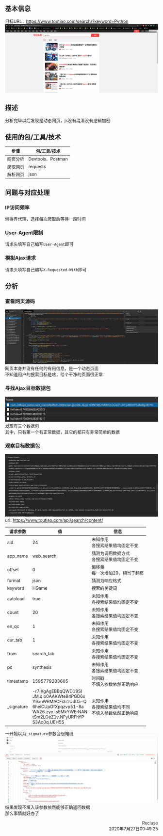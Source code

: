## 基本信息  
目标URL：https://www.toutiao.com/search/?keyword=Python  
![](info_res/browser_preview.png)  

## 描述  
分析完毕以后发现是动态网页，js没有混淆没有逻辑加密  

## 使用的包/工具/技术  
|步骤|包/工具/技术|
|--|--|
|网页分析|Devtools、Postman|
|爬取网页|requests|
|解析网页|json|

## 问题与对应处理  
### IP访问频率  
懒得弄代理，选择每次爬取后等待一段时间  
### User-Agent限制  
请求头填写自己编写`User-Agent`即可  
### 模拟Ajax请求  
请求头填写自己编写`X-Requested-With`即可  

## 分析  

### 查看网页源码  
![](info_res/html_source.png)  
网页本身并没有任何的有用信息，是一个动态页面  
不知道用户的搜索目标是啥，给个干净的页面很正常  

### 寻找Ajax目标数据包  
![](info_res/Ajax_pack.png)  
发现有三个数据包  
其中，只有第一个有正常数据，其它的都只有非常简单的数据  

### 观察目标数据包  
![](info_res/Ajax_headers.png )  
url: https://www.toutiao.com/api/search/content/

|请求参数|值|信息|
|--|--|--|
|aid|24|未知作用<br>各搜索结果值均固定不变|
|app_name|web_search|猜测为调用数据方式<br>各搜索结果值均固定不变|
|offset|0|偏移量<br>每一次增加20，相当于翻页|
|format|json|猜测为响应格式|
|keyword|HGame|搜索的关键词|
|autoload|true|未知作用<br>各搜索结果值均固定不变|
|count|20|未知作用<br>各搜索结果值均固定不变|
|en_qc|1|未知作用<br>各搜索结果值均固定不变|
|cur_tab|1|未知作用<br>各搜索结果值均固定不变|
|from|search_tab|未知作用<br>各搜索结果值均固定不变|
|pd|synthesis|未知作用<br>各搜索结果值均固定不变|
|timestamp|1595779203605|时间戳<br>不填入参数依然正确响应|
|_signature|-r7iXgAgEBBqQWD19SI<br>JM.q.o0AAKWte94PGD6x<br>Y9xhWRMACFi3i1UdDa-Q<br>6heiCUpOfXpqzvp51-8a<br>WA26.zye-sEMkYWErNAN<br>tSm2LOeZ1v.NFyURFhYP<br>S3Ao0q.UEH5S|未知作用<br>各搜索结果值均不同<br>不填入参数依然正确响应|

一开始以为`_signature`参数会很难缠
![](info_res/Postman_try.png)
结果发现不填入该参数依然能够正确返回数据  
那么事情就好办了  


<p style="text-align:right">Recluse<br>2020年7月27日00:49:25 </p>